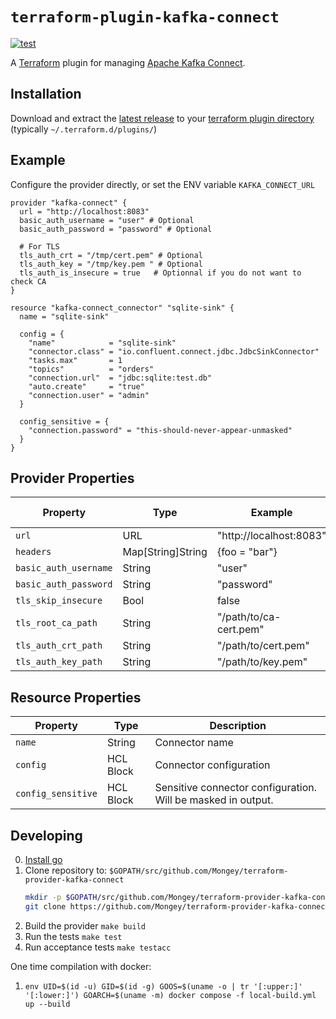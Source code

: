 # `terraform-plugin-kafka-connect`

[![test](https://github.com/Mongey/terraform-provider-kafka-connect/actions/workflows/test.yml/badge.svg)](https://github.com/Mongey/terraform-provider-kafka-connect/actions/workflows/test.yml)

A [Terraform][1] plugin for managing [Apache Kafka Connect][2].

## Installation

Download and extract the [latest
release](https://github.com/Mongey/terraform-provider-kafka-connect/releases/latest) to
your [terraform plugin directory][third-party-plugins] (typically `~/.terraform.d/plugins/`)

## Example

Configure the provider directly, or set the ENV variable `KAFKA_CONNECT_URL`

```hcl
provider "kafka-connect" {
  url = "http://localhost:8083"
  basic_auth_username = "user" # Optional
  basic_auth_password = "password" # Optional

  # For TLS
  tls_auth_crt = "/tmp/cert.pem" # Optional
  tls_auth_key = "/tmp/key.pem " # Optional
  tls_auth_is_insecure = true   # Optionnal if you do not want to check CA
}

resource "kafka-connect_connector" "sqlite-sink" {
  name = "sqlite-sink"

  config = {
    "name"            = "sqlite-sink"
    "connector.class" = "io.confluent.connect.jdbc.JdbcSinkConnector"
    "tasks.max"       = 1
    "topics"          = "orders"
    "connection.url"  = "jdbc:sqlite:test.db"
    "auto.create"     = "true"
    "connection.user" = "admin"
  }

  config_sensitive = {
    "connection.password" = "this-should-never-appear-unmasked"
  }
}
```

## Provider Properties

| Property              | Type              | Example                 | Alternative environment variable name |
| --------------------- | ----------------- | ----------------------- | ------------------------------------- |
| `url`                 | URL               | "http://localhost:8083" | `KAFKA_CONNECT_URL`                   |
| `headers`             | Map[String]String | {foo = "bar"}           | N/A                                   |
| `basic_auth_username` | String            | "user"                  | `KAFKA_CONNECT_BASIC_AUTH_USERNAME`   |
| `basic_auth_password` | String            | "password"              | `KAFKA_CONNECT_BASIC_AUTH_PASSWORD`   |
| `tls_skip_insecure`   | Bool              | false                   | `KAFKA_CONNECT_TLS_IS_INSECURE`       |
| `tls_root_ca_path`    | String            | "/path/to/ca-cert.pem"  | `KAFKA_CONNECT_SSL_ROOT_CA_FILE_PATH` |
| `tls_auth_crt_path`   | String            | "/path/to/cert.pem"     | `KAFKA_CONNECT_TLS_AUTH_CRT_PATH`     |
| `tls_auth_key_path`   | String            | "/path/to/key.pem"      | `KAFKA_CONNECT_TLS_AUTH_KEY_PATH`     |

## Resource Properties

| Property           | Type      | Description                                                  |
| ------------------ | --------- | ------------------------------------------------------------ |
| `name`             | String    | Connector name                                               |
| `config`           | HCL Block | Connector configuration                                      |
| `config_sensitive` | HCL Block | Sensitive connector configuration. Will be masked in output. |

## Developing

0. [Install go][install-go]
1. Clone repository to: `$GOPATH/src/github.com/Mongey/terraform-provider-kafka-connect`
   ```bash
   mkdir -p $GOPATH/src/github.com/Mongey/terraform-provider-kafka-connect; cd $GOPATH/src/github.com/Mongey/
   git clone https://github.com/Mongey/terraform-provider-kafka-connect.git
   ```
2. Build the provider `make build`
3. Run the tests `make test`
4. Run acceptance tests `make testacc`

One time compilation with docker:

1. `env UID=$(id -u) GID=$(id -g) GOOS=$(uname -o | tr '[:upper:]' '[:lower:]') GOARCH=$(uname -m) docker compose -f local-build.yml up --build`

[1]: https://www.terraform.io
[2]: https://kafka.apache.org/documentation/#connect
[third-party-plugins]: https://www.terraform.io/docs/configuration/providers.html#third-party-plugins
[install-go]: https://golang.org/doc/install#install
